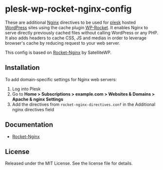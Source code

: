 # plesk-wp-rocket-nginx-config

These are additional [Nginx](https://nginx.org) directives to be used for [plesk](https://www.plesk.com/) hosted [WordPress](https://wordpress.org) sites using the cache plugin [WP-Rocket](https://wp-rocket.me). It enables Nginx to serve directly previously cached files without calling WordPress or any PHP. It also adds headers to cache CSS, JS and medias in order to leverage browser's cache by reducing request to your web server.

This config is based on [Rocket-Nginx](https://github.com/SatelliteWP/rocket-nginx) by SatelliteWP.

## Installation

To add domain-specific settings for Nginx web servers:

1. Log into Plesk
2. Go to **Home > Subscriptions > example.com > Websites & Domains > Apache & nginx Settings**
3. Add the directives from `rocket-nginx-directives.conf` in the Additional nginx directives field

## Documentation

* [Rocket-Nginx](https://github.com/SatelliteWP/rocket-nginx)

## License

Released under the MIT License. See the license file for details.
